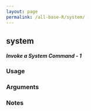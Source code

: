 ```yaml
---
layout: page
permalink: /all-base-R/system/
---
```


## __system__

#### _Invoke a System Command - 1_

### Usage

### Arguments

### Notes
